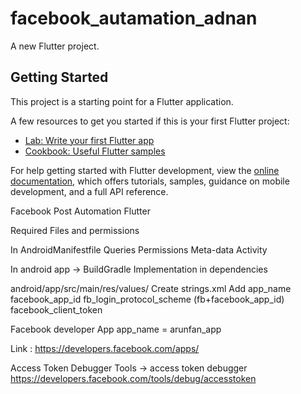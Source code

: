 # facebook_autamation_adnan

A new Flutter project.

## Getting Started

This project is a starting point for a Flutter application.

A few resources to get you started if this is your first Flutter project:

- [Lab: Write your first Flutter app](https://docs.flutter.dev/get-started/codelab)
- [Cookbook: Useful Flutter samples](https://docs.flutter.dev/cookbook)

For help getting started with Flutter development, view the
[online documentation](https://docs.flutter.dev/), which offers tutorials,
samples, guidance on mobile development, and a full API reference.


Facebook Post Automation Flutter


Required Files and permissions

In AndroidManifestfile 
Queries
Permissions
Meta-data
Activity

In android app -> BuildGradle
Implementation in dependencies

android/app/src/main/res/values/
Create strings.xml
Add app_name
facebook_app_id
fb_login_protocol_scheme (fb+facebook_app_id)
facebook_client_token


Facebook developer App
app_name = arunfan_app

Link : https://developers.facebook.com/apps/


Access Token Debugger
Tools -> access token debugger 
https://developers.facebook.com/tools/debug/accesstoken